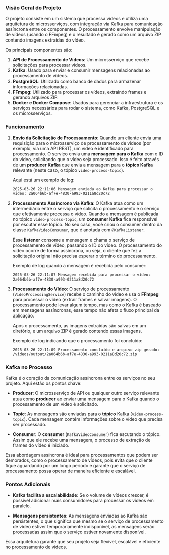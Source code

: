 

### **Visão Geral do Projeto**

O projeto consiste em um sistema que processa vídeos e utiliza uma arquitetura de microsserviços, com integração via Kafka para comunicação assíncrona entre os componentes. O processamento envolve manipulação de vídeos (usando o FFmpeg) e o resultado é gerado como um arquivo ZIP contendo imagens extraídas do vídeo.

Os principais componentes são:

1. **API de Processamento de Vídeos**: Um microsserviço que recebe solicitações para processar vídeos.
2. **Kafka**: Usado para enviar e consumir mensagens relacionadas ao processamento de vídeos.
3. **PostgreSQL**: Utilizado como banco de dados para armazenar informações relacionadas.
4. **FFmpeg**: Utilizado para processar os vídeos, extraindo frames e gerando arquivos ZIP.
5. **Docker e Docker Compose**: Usados para gerenciar a infraestrutura e os serviços necessários para rodar o sistema, como Kafka, PostgreSQL e os microsserviços.

### **Funcionamento**

1. **Envio da Solicitação de Processamento**:
   Quando um cliente envia uma requisição para o microsserviço de processamento de vídeos (por exemplo, via uma API REST), um vídeo é identificado para processamento. O serviço envia uma **mensagem para o Kafka** com o ID do vídeo, solicitando que o vídeo seja processado. Isso é feito através de um **producer Kafka** que envia a mensagem para o **tópico Kafka** relevante (neste caso, o tópico `video-process-topic`).

   Aqui está um exemplo de log:

   ```
   2025-03-26 22:11:06 Mensagem enviada ao Kafka para processar o vídeo: 2a064b6b-af7e-4830-a993-0211a8d20c72
   ```

2. **Processamento Assíncrono via Kafka**:
   O Kafka atua como um intermediário entre o serviço que solicita o processamento e o serviço que efetivamente processa o vídeo. Quando a mensagem é publicada no tópico `video-process-topic`, um **consumer Kafka** fica responsável por escutar esse tópico. No seu caso, você criou o consumer dentro da classe `KafkaVideoConsumer`, que é anotada com `@KafkaListener`.

   Esse **listener** consome a mensagem e chama o serviço de processamento de vídeo, passando o ID do vídeo. O processamento do vídeo ocorre de forma assíncrona, ou seja, o cliente que fez a solicitação original não precisa esperar o término do processamento.

   Exemplo de log quando a mensagem é recebida pelo consumer:

   ```
   2025-03-26 22:11:07 Mensagem recebida para processar o vídeo: 2a064b6b-af7e-4830-a993-0211a8d20c72
   ```

3. **Processamento do Vídeo**:
   O serviço de processamento (`VideoProcessingService`) recebe o caminho do vídeo e usa o **FFmpeg** para processar o vídeo (extrair frames e salvar imagens). O processamento pode levar algum tempo, mas como o Kafka é baseado em mensagens assíncronas, esse tempo não afeta o fluxo principal da aplicação.

   Após o processamento, as imagens extraídas são salvas em um diretório, e um arquivo ZIP é gerado contendo essas imagens.

   Exemplo de log indicando que o processamento foi concluído:

   ```
   2025-03-26 22:11:09 Processamento concluído e arquivo zip gerado: /videos/output/2a064b6b-af7e-4830-a993-0211a8d20c72.zip
   ```



### **Kafka no Processo**

Kafka é o coração da comunicação assíncrona entre os serviços no seu projeto. Aqui estão os pontos chave:

- **Producer**: O microsserviço de API ou qualquer outro serviço relevante atua como **producer** ao enviar uma mensagem para o Kafka quando o processamento de um vídeo é solicitado.

- **Topic**: As mensagens são enviadas para o **tópico** Kafka (`video-process-topic`). Cada mensagem contém informações sobre o vídeo que precisa ser processado.

- **Consumer**: O **consumer** (`KafkaVideoConsumer`) fica escutando o tópico. Assim que ele recebe uma mensagem, o processo de extração de frames do vídeo é iniciado.

Essa abordagem assíncrona é ideal para processamentos que podem ser demorados, como o processamento de vídeos, pois evita que o cliente fique aguardando por um longo período e garante que o serviço de processamento possa operar de maneira eficiente e escalável.

### **Pontos Adicionais**

- **Kafka facilita a escalabilidade**: Se o volume de vídeos crescer, é possível adicionar mais consumidores para processar os vídeos em paralelo.

- **Mensagens persistentes**: As mensagens enviadas ao Kafka são persistentes, o que significa que mesmo se o serviço de processamento de vídeo estiver temporariamente indisponível, as mensagens serão processadas assim que o serviço estiver novamente disponível.

Essa arquitetura garante que seu projeto seja flexível, escalável e eficiente no processamento de vídeos.
